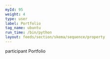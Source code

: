 ```yaml
---
myId: 95
weight: 4
type: user
label: Portfolio
tag_name: ubuntu
run_time: /bin/python
layout: feeds/section/skema/sequence/property
---
```

participant Portfolio
